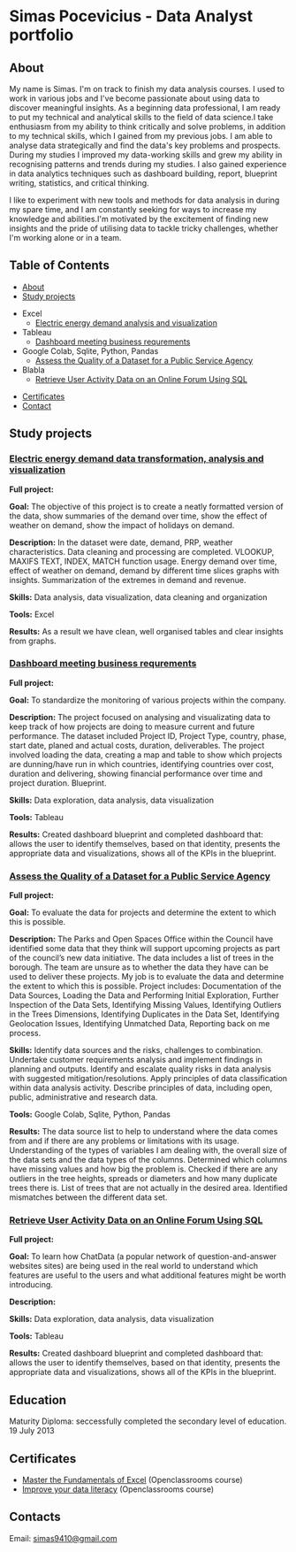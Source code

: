 # Simas Pocevicius - Data Analyst portfolio
## About
My name is Simas. I'm on track to finish my data analysis courses. I used to work in various jobs and I've become passionate about using data to discover meaningful insights. As a beginning data professional, I am ready to put my technical and analytical skills to the field of data science.I take enthusiasm from my ability to think critically and solve problems, in addition to my technical skills, which I gained from my previous jobs. I am able to analyse data strategically and find the data's key problems and prospects. During my studies I improved my data-working skills and grew my ability in recognising patterns and trends during my studies. I also gained experience in data analytics techniques such as dashboard building, report, blueprint writing, statistics, and critical thinking. 

I like to experiment with new tools and methods for data analysis in during my spare time, and I am constantly seeking for ways to increase my knowledge and abilities.I'm motivated by the excitement of finding new insights and the pride of utilising data to tackle tricky challenges, whether I'm working alone or in a team.

## Table of Contents
* [About](https://github.com/SimasPo/Hello-world/blob/main/README.md#about)
* [Study projects](https://github.com/SimasPo/Hello-world/blob/main/README.md#study-projects)
 - Excel
   * [Electric energy demand analysis and visualization](https://github.com/SimasPo/Hello-world/blob/main/README.md#electric-energy-demand-data-transformation-analysis-and-visualization)
 - Tableau
   * [Dashboard meeting business requrements](https://github.com/SimasPo/Hello-world/blob/main/README.md#dashboard-meeting-business-requrements)
 - Google Colab, Sqlite, Python, Pandas
   * [Assess the Quality of a Dataset for a Public Service Agency](https://github.com/SimasPo/Hello-world/blob/main/README.md#assess-te-quality-of-a-dataset-for-a-public-service-agency)
  - Blabla
    * [Retrieve User Activity Data on an Online Forum Using SQL](https://github.com/SimasPo/Hello-world/blob/main/README.md#retrieve-user-activity-data-on-an-online-forum-using-sql)
* [Certificates](https://github.com/SimasPo/Hello-world/blob/main/README.md#education)
* [Contact](https://github.com/SimasPo/Hello-world/blob/main/README.md#contacts)
## Study projects
### [Electric energy demand data transformation, analysis and visualization](https://github.com/SimasPo/Electric-energy-demand-analysis-and-visualization)
**Full project:** 

**Goal:** The objective of this project is to create a neatly formatted version of the data, show summaries of the demand over time, show the effect of weather on demand, show the impact of holidays on demand.

**Description:** In the dataset were date, demand, PRP, weather characteristics. Data cleaning and processing are completed. VLOOKUP, MAXIFS TEXT, INDEX, MATCH function usage. Energy demand over time, effect of weather on demand, demand by different time slices graphs with insights. Summarization of the extremes in demand and revenue.

**Skills:** Data analysis, data visualization, data cleaning and organization

**Tools:** Excel

**Results:** As a result we have clean, well organised tables and clear insights from graphs.

### [Dashboard meeting business requrements](https://github.com/SimasPo/assess-te-quality-of-a-dataset-for-a-public-service-agency)
**Full project:**

**Goal:** To standardize the monitoring of various projects within the company.

**Description:** The project focused on analysing and visualizating data to keep track of how projects are doing to measure current and future performance. The dataset included Project ID, Project Type, country, phase, start date, planed and actual costs, duration, deliverables. The project involved loading the data, creating a map and table to show which projects are dunning/have run in which countries, identifying countries over cost, duration and delivering, showing financial performance over time and project duration. Blueprint. 

**Skills:** Data exploration, data analysis, data visualization

**Tools:** Tableau

**Results:** Created dashboard blueprint and completed dashboard that: allows the user to identify themselves, based on that identity, presents the appropriate data and visualizations, shows all of the KPIs in the blueprint.

### [Assess the Quality of a Dataset for a Public Service Agency](https://github.com/SimasPo/assess-te-quality-of-a-dataset-for-a-public-service-agency)
**Full project:**

**Goal:** To evaluate the data for projects and determine the extent to which this is possible.

**Description:** The Parks and Open Spaces Office within the Council have identified some data that they think will support upcoming projects as part of the council’s new data initiative. The data includes a list of trees in the borough. The team are unsure as to whether the data they have can be used to deliver these projects. My job is to evaluate the data and determine the extent to which this is possible. Project includes: Documentation of the Data Sources, 
Loading the Data and Performing Initial Exploration, Further Inspection of the Data Sets, Identifying Missing Values, Identifying Outliers in the Trees Dimensions, Identifying Duplicates in the Data Set, Identifying Geolocation Issues, Identifying Unmatched Data, Reporting back on me process.

**Skills:** Identify data sources and the risks, challenges to combination. Undertake customer requirements analysis and implement findings in planning and outputs. Identify and escalate quality risks in data analysis with suggested mitigation/resolutions. Apply principles of data classification within data analysis activity. Describe principles of data, including open, public, administrative and research data.

**Tools:** Google Colab, Sqlite, Python, Pandas

**Results:** The data source list to help to understand where the data comes from and if there are any problems or limitations with its usage. Understanding of the types of variables I am dealing with, the overall size of the data sets and the data types of the columns. Determined which columns have missing values and how big the problem is. Checked if there are any outliers in the tree heights, spreads or diameters and how many duplicate trees there is. List of trees that are not actually in the desired area. Identified mismatches between the different data set.

### [Retrieve User Activity Data on an Online Forum Using SQL](https://github.com/SimasPo/retrieve-user-activity-data-on-an-online-forum-using-sql)
**Full project:**

**Goal:** To learn how ChatData (a popular network of question-and-answer websites sites) are being used in the real world to understand which features are useful to the users and what additional features might be worth introducing.

**Description:** 

**Skills:** Data exploration, data analysis, data visualization

**Tools:** Tableau

**Results:** Created dashboard blueprint and completed dashboard that: allows the user to identify themselves, based on that identity, presents the appropriate data and visualizations, shows all of the KPIs in the blueprint.

## Education
Maturity Diploma: seccessfully completed the secondary level of education. 19 July 2013

## Certificates
- [Master the Fundamentals of Excel](https://openclassrooms.com/en/course-certificates/8266393312) (Openclassrooms course)
- [Improve your data literacy](https://openclassrooms.com/en/course-certificates/6408027879) (Openclassrooms course)

## Contacts
Email: simas9410@gmail.com

